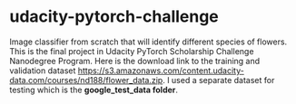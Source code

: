 # udacity-pytorch-challenge
Image classifier from scratch that will identify different species of flowers. This is the final project in Udacity PyTorch Scholarship Challenge Nanodegree Program.
Here is the download link to the training and validation dataset https://s3.amazonaws.com/content.udacity-data.com/courses/nd188/flower_data.zip.
I used a separate dataset for testing which is the **google_test_data folder**.
